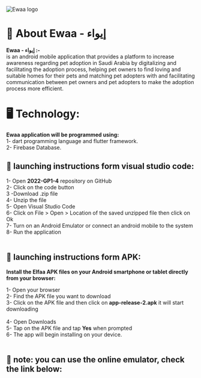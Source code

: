 


![Ewaa logo](<img width="459" alt="Picture1" src="https://user-images.githubusercontent.com/98472074/200324568-256d25a3-a3c0-4808-959e-e9a3a85f20c5.png">)








# 🌟 About Ewaa - إيواء
**Ewaa - إيواء :-** <br/>
is an android mobile application that provides a platform to increase awareness regarding pet adoption in Saudi Arabia by digitalizing and facilitating the adoption process, helping pet owners to find loving and suitable homes for their pets and matching pet adopters with and facilitating communication between pet owners and pet adopters to make the adoption process more efficient. 
<br/>

# 🖥️ Technology:
**Ewaa application will be programmed using:** <br/>
1- dart programming language and flutter framework.<br/>
2- Firebase Database.
<br/>

## 📱 launching instructions form visual studio code:
 1- Open **2022-GP1-4** repository on GitHub <br/>
 2- Click on the code button <br/>
 3 -Download .zip file <br/>
 4- Unzip the file <br/>
 5- Open Visual Studio Code <br/>
 6- Click on File > Open > Location of the saved unzipped file then click on Ok <br/>
 7- Turn on an Android Emulator or connect an android mobile to the system <br/>
 8- Run the application <br/>
<br/>

## 📁  launching instructions form APK:
 **Install the Elfaa APK files on your Android smartphone or tablet directly from your browser:** <br/>

 1- Open your browser <br/>
 2- Find the APK file you want to download <br/>
 3- Click on the APK file and then click on **app-release-2.apk** it will start downloading <br/>  
 4- Open Downloads <br/>
 5- Tap on the APK file and tap **Yes** when prompted <br/>
 6- The app will begin installing on your device. <br/> <br/>
 
 ## 🔴 note: you can use the online emulator, check the link below:
      
